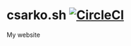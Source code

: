 # csarko.sh [![CircleCI](https://circleci.com/gh/csarkosh/csarko.sh.svg?style=svg)](https://circleci.com/gh/csarkosh/csarko.sh)
My website
